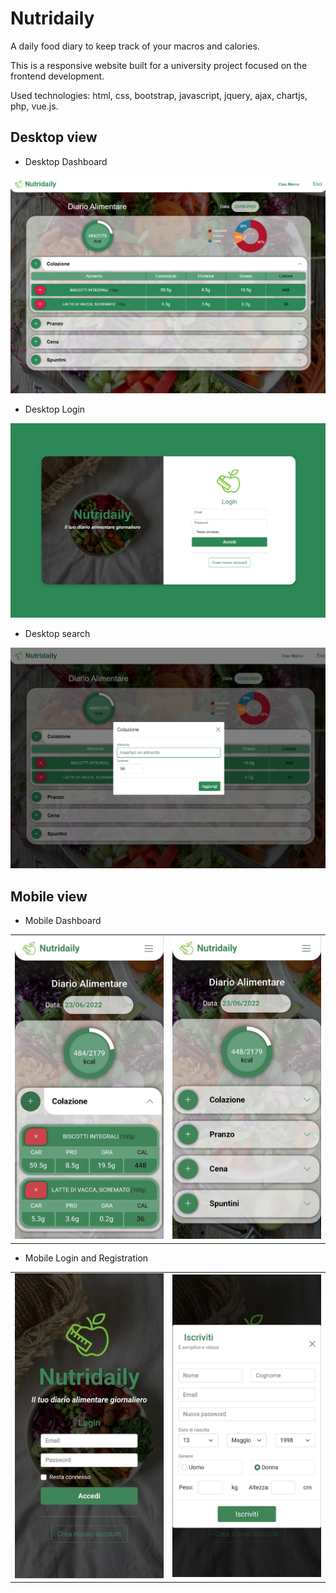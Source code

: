 # Nutridaily

A daily food diary to keep track of your macros and calories.

This is a responsive website built for a university project focused on the frontend development.

Used technologies: html, css, bootstrap, javascript, jquery, ajax, chartjs, php, vue.js.

## Desktop view
- Desktop Dashboard
<img src="https://github.com/michelegranatiero/Nutridaily/blob/main/images/Dashboard_Desktop.png" width=800>

- Desktop Login
<img src="https://github.com/michelegranatiero/Nutridaily/blob/main/images/Login_Desktop.png" width=800>

- Desktop search
<img src="https://github.com/michelegranatiero/Nutridaily/blob/main/images/Search_Desktop.png" width=800>

## Mobile view

- Mobile Dashboard

<table>
  <tbody>
    <tr>
      <td>
        <img src="https://github.com/michelegranatiero/Nutridaily/blob/main/images/Dashboard_Open_Mobile.jpg"  width=300>
      </td>
      <td>
        <img src="https://github.com/michelegranatiero/Nutridaily/blob/main/images/Dashboard_Closed_Mobile.jpg" width=300>
      </td>
    </tr>
  </tbody>
</table>

- Mobile Login and Registration

<table>
  <tbody>
    <tr>
      <td>
        <img src="https://github.com/michelegranatiero/Nutridaily/blob/main/images/Login_Mobile.jpg" width=300>
      </td>
      <td>
        <img src="https://github.com/michelegranatiero/Nutridaily/blob/main/images/Registr_Mobile.jpg" width=300>
      </td>
    </tr>
  </tbody>
</table>


